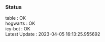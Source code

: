 ### Status


table : OK  
hogwarts : OK  
icy-bot : OK  
Latest Update : 2023-04-05 16:13:25.955692
